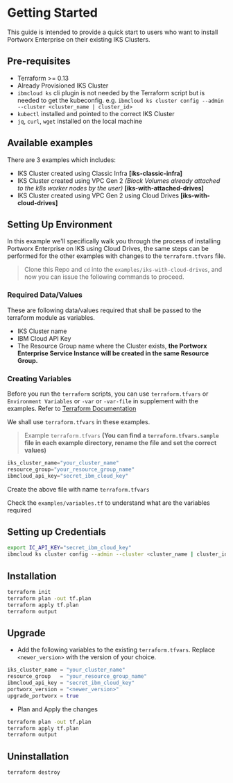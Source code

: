 # Getting Started
This guide is intended to provide a quick start to users who want to install Portworx Enterprise on their existing IKS Clusters.
## Pre-requisites
- Terraform >= 0.13
- Already Provisioned IKS Cluster
- `ibmcloud ks` cli plugin is not needed by the Terraform script but is needed to get the kubeconfig. e.g. `ibmcloud ks cluster config --admin --cluster <cluster_name | cluster_id>`
- `kubectl` installed and pointed to the correct IKS Cluster
- `jq`, `curl`, `wget` installed on the local machine


## Available examples
There are 3 examples which includes:
- IKS Cluster created using Classic Infra **[iks-classic-infra]**
- IKS Cluster created using VPC Gen 2 *(Block Volumes already attached to the k8s worker nodes by the user)* **[iks-with-attached-drives]**
- IKS Cluster created using VPC Gen 2 using Cloud Drives **[iks-with-cloud-drives]**

## Setting Up Environment
In this example we'll specifically walk you through the process of installing Portworx Enterprise on IKS using Cloud Drives, the same steps can be performed for the other examples with changes to the `terraform.tfvars` file.
>Clone this Repo and `cd` into the `examples/iks-with-cloud-drives`, and now you can issue the following commands to proceed.

### Required Data/Values
These are following data/values required that shall be passed to the terraform module as variables.
- IKS Cluster name
- IBM Cloud API Key
- The Resource Group name where the Cluster exists, **the Portworx Enterprise Service Instance will be created in the same Resource Group.**

### Creating Variables
Before you run the `terraform` scripts, you can use `terraform.tfvars` or `Environment Variables` or `-var` or `-var-file` in supplement with the examples. Refer to [Terraform Documentation](https://www.terraform.io/language/values/variables#assigning-values-to-root-module-variables)

We shall use `terraform.tfvars` in these examples.

>Example `terraform.tfvars`
>**(You can find a `terraform.tfvars.sample` file in each example directory, rename the file and set the correct values)**
```terraform
iks_cluster_name="your_cluster_name"
resource_group="your_resource_group_name"
ibmcloud_api_key="secret_ibm_cloud_key"
```
Create the above file with name `terraform.tfvars`

Check the `examples/variables.tf` to understand what are the variables required

## Setting up Credentials
```sh
export IC_API_KEY="secret_ibm_cloud_key"
ibmcloud ks cluster config --admin --cluster <cluster_name | cluster_id>
```

## Installation
```sh
terraform init
terraform plan -out tf.plan
terraform apply tf.plan
terraform output
```

## Upgrade
- Add the following variables to the existing `terraform.tfvars`. Replace `<newer_version>` with the version of your choice.
```terraform
iks_cluster_name = "your_cluster_name"
resource_group   = "your_resource_group_name"
ibmcloud_api_key = "secret_ibm_cloud_key"
portworx_version = "<newer_version>"
upgrade_portworx = true
```
- Plan and Apply the changes
```sh
terraform plan -out tf.plan
terraform apply tf.plan
terraform output
```

## Uninstallation
```sh
terraform destroy
```